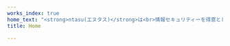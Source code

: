 ```yaml
---
works_index: true
home_text: "<strong>ntasu(エヌタス)</strong>は<br>情報セキュリティーを得意とした受託開発企業です"
title: Home

---
```

<Home :text="$page.frontmatter.home_text" />

<WorksList />
